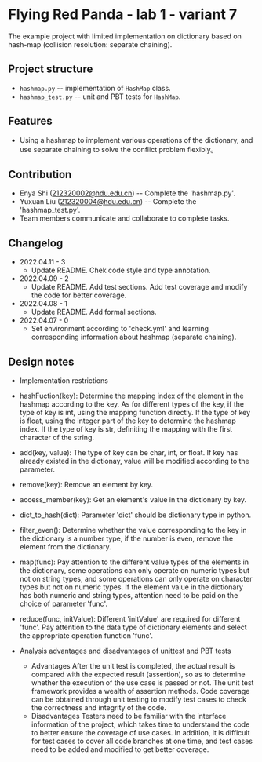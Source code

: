 # Flying Red Panda - lab 1 - variant 7

The example project with limited implementation on dictionary based on hash-map (collision resolution: separate chaining).

## Project structure

- `hashmap.py` -- implementation of `HashMap` class.
- `hashmap_test.py` -- unit and PBT tests for `HashMap`.

## Features

- Using a hashmap to implement various operations of the dictionary, and use separate chaining to solve the conflict problem flexibly。

## Contribution

- Enya Shi (212320002@hdu.edu.cn) -- Complete the 'hashmap.py'.
- Yuxuan Liu (212320004@hdu.edu.cn) -- Complete the 'hashmap_test.py'.
- Team members communicate and collaborate to complete tasks.

## Changelog

- 2022.04.11 - 3
  - Update README. Chek code style and type annotation.
- 2022.04.09 - 2
  - Update README. Add test sections. Add test coverage and modify the code for better coverage.
- 2022.04.08 - 1
  - Update README. Add formal sections.
- 2022.04.07 - 0
  - Set environment according to 'check.yml' and learning corresponding information about hashmap (separate chaining).

## Design notes

-  Implementation restrictions
  - hashFuction(key):
    Determine the mapping index of the element in the hashmap according to the key. As for different types of the key, if the type of key is int, using the mapping function directly. If the type of key is float, using the integer part of the key to determine the hashmap index. If the type of key is str, definiting the mapping with the first character of the string. 
  - add(key, value):
    The type of key can be char, int, or float. If key has already existed in the dictionay, value will be modified according to the parameter.
  - remove(key):
    Remove an element by key.
  - access_member(key):
    Get an element's value in the dictionary by key.
  - dict_to_hash(dict):
    Parameter 'dict' should be dictionary type in python.
  - filter_even():
    Determine whether the value corresponding to the key in the dictionary is a number type, if the number is even, remove the element from the dictionary.
  - map(func):
    Pay attention to the different value types of the elements in the dictionary, some operations can only operate on numeric types but not on string types, and some operations can only operate on character types but not on numeric types. If the element value in the dictionary has both numeric and string types, attention need to be paid on the choice of parameter 'func'.
  - reduce(func, initValue):
    Different 'initValue' are required for different 'func'. Pay attention to the data type of dictionary elements and select the appropriate operation function 'func'.

- Analysis advantages and disadvantages of unittest and PBT tests
  - Advantages
    After the unit test is completed, the actual result is compared with the expected result (assertion), so as to determine whether the execution of the use case is passed or not. The unit test framework provides a wealth of assertion methods. 
    Code coverage can be obtained through unit testing to modify test cases to check the correctness and integrity of the code.
  - Disadvantages
    Testers need to be familiar with the interface information of the project, which takes time to understand the code to better ensure the coverage of use cases. 
    In addition, it is difficult for test cases to cover all code branches at one time, and test cases need to be added and modified to get better coverage.

